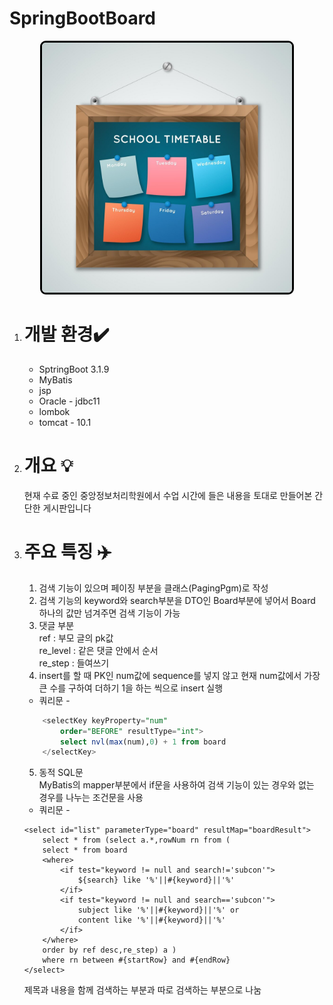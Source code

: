 # SpringBootBoard

<div style="text-align:center">
<img src="https://github.com/khj20231204/SpringBootBoard/blob/main/board.jpg?raw=true" style="border:3px solid black;border-radius:9px;width:400px"></div>

1. # 개발 환경✔️
	+ SptringBoot 3.1.9
	+ MyBatis
	+ jsp   
	+ Oracle - jdbc11  
	+ lombok
	+ tomcat - 10.1

1. # 개요 💡
	현재 수료 중인 중앙정보처리학원에서 수업 시간에 들은 내용을 토대로 만들어본 간단한 게시판입니다
	
1. # 주요 특징 ✈️
	1. 검색 기능이 있으며 페이징 부분을 클래스(PagingPgm)로 작성   
	2. 검색 기능의 keyword와 search부분을 DTO인 Board부분에 넣어서 Board 하나의 값만 넘겨주면 검색 기능이 가능   
	3. 댓글 부분   
	ref : 부모 글의 pk값  
	re_level : 같은 댓글 안에서 순서   
	re_step : 들여쓰기   
	4. insert를 할 때 PK인 num값에 sequence를 넣지 않고 현재 num값에서 가장 큰 수를 구하여 	더하기 1을 하는 씩으로 insert 실행   
	- 쿼리문 -
	```sql
		<selectKey keyProperty="num" 
			order="BEFORE" resultType="int">
			select nvl(max(num),0) + 1 from board
		</selectKey>
	```
	5. 동적 SQL문   
	MyBatis의 mapper부분에서 if문을 사용하여 검색 기능이 있는 경우와 없는 경우를 나누는 조건문을 사용
	- 쿼리문 -
	```
	<select id="list" parameterType="board" resultMap="boardResult">
		select * from (select a.*,rowNum rn from (
		select * from board
		<where>
			<if test="keyword != null and search!='subcon'">
				${search} like '%'||#{keyword}||'%'
			</if>
			<if test="keyword != null and search=='subcon'">
				subject like '%'||#{keyword}||'%' or
				content like '%'||#{keyword}||'%'
			</if>
		</where>
		order by ref desc,re_step) a )
		where rn between #{startRow} and #{endRow}
	</select>
	```
	제목과 내용을 함께 검색하는 부분과 따로 검색하는 부분으로 나눔   
	